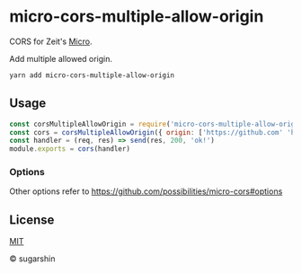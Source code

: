 # micro-cors-multiple-allow-origin

CORS for Zeit's [Micro](https://github.com/zeit/micro).

Add multiple allowed origin.

```bash
yarn add micro-cors-multiple-allow-origin
```

## Usage

```js
const corsMultipleAllowOrigin = require('micro-cors-multiple-allow-origin')
const cors = corsMultipleAllowOrigin({ origin: ['https://github.com' 'https://sugarshin.net'] })
const handler = (req, res) => send(res, 200, 'ok!')
module.exports = cors(handler)
```

### Options

Other options refer to https://github.com/possibilities/micro-cors#options

## License

[MIT][license-url]

© sugarshin

[license-image]: https://img.shields.io/:license-mit-blue.svg?style=flat-square
[license-url]: https://sugarshin.mit-license.org/
